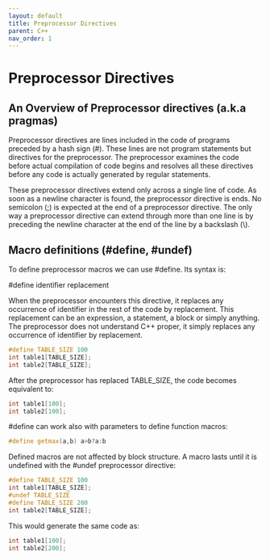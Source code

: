 ```yaml
---
layout: default
title: Preprocessor Directives
parent: C++
nav_order: 1
---
```


# Preprocessor Directives

## An Overview of Preprocessor directives (a.k.a pragmas)

Preprocessor directives are lines included in the code of programs preceded by a hash sign (#). These lines are not program statements but directives for the preprocessor. The preprocessor examines the code before actual compilation of code begins and resolves all these directives before any code is actually generated by regular statements.

These preprocessor directives extend only across a single line of code. As soon as a newline character is found, the preprocessor directive is ends. No semicolon (;) is expected at the end of a preprocessor directive. The only way a preprocessor directive can extend through more than one line is by preceding the newline character at the end of the line by a backslash (\\).

## Macro definitions (#define, #undef)

To define preprocessor macros we can use #define. Its syntax is:

#define identifier replacement

When the preprocessor encounters this directive, it replaces any occurrence of identifier in the rest of the code by replacement. This replacement can be an expression, a statement, a block or simply anything. The preprocessor does not understand C++ proper, it simply replaces any occurrence of identifier by replacement.
```cpp
#define TABLE_SIZE 100
int table1[TABLE_SIZE];
int table2[TABLE_SIZE]; 
```

After the preprocessor has replaced TABLE_SIZE, the code becomes equivalent to:
```cpp
int table1[100];
int table2[100]; 
```

#define can work also with parameters to define function macros:
```cpp
#define getmax(a,b) a>b?a:b 
```

Defined macros are not affected by block structure. A macro lasts until it is undefined with the #undef preprocessor directive:
```cpp
#define TABLE_SIZE 100
int table1[TABLE_SIZE];
#undef TABLE_SIZE
#define TABLE_SIZE 200
int table2[TABLE_SIZE];
```

This would generate the same code as:
```cpp
int table1[100];
int table2[200];
```